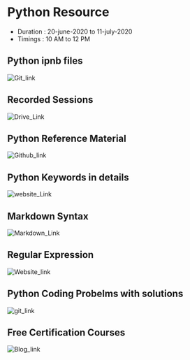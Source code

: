 # Python Resource
* Duration : 20-june-2020 to 11-july-2020 
* Timings : 10 AM to 12 PM


## Python ipnb files 
![Git_link](https://github.com/AP-Skill-Development-Corporation/APSSDC-Student-PythonTeam3)

## Recorded Sessions
![Drive_Link](https://drive.google.com/drive/folders/1cbSKm8ih9TAwUVNtLs_4rtVPRO62N3Uj)

## Python Reference Material 
![Github_link](https://github.com/LavanyaPolamarasetty/Python_syllabus/tree/master/Python_Syllabus)

## Python Keywords in details
![website_Link](https://www.programiz.com/python-programming/keyword-list)

## Markdown Syntax 
![Markdown_Link](https://www.markdownguide.org/cheat-sheet/)

## Regular Expression 
![Website_link](https://www.programiz.com/python-programming/regex)

## Python Coding Probelms with solutions
![git_link](https://github.com/ProgrammingHero1/100-plus-python-coding-problems-with-solutions)

## Free Certification Courses 
![Blog_link](https://Bit.ly/free-certification)

